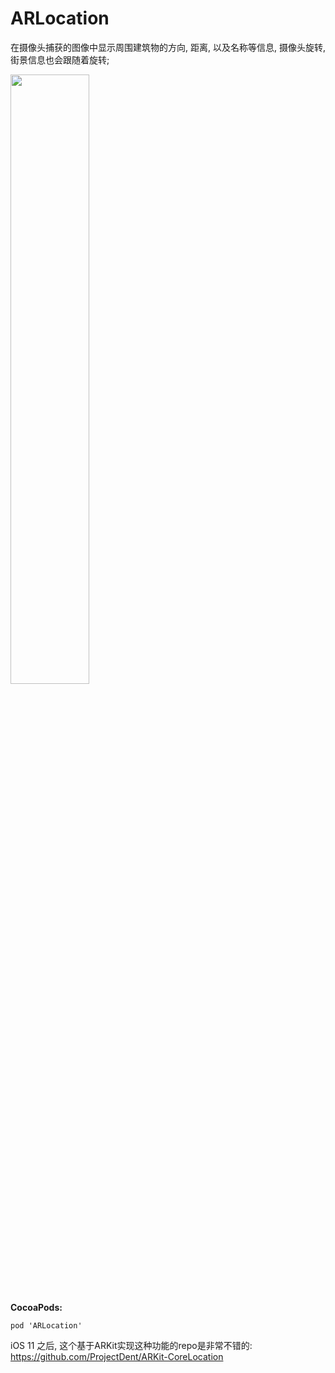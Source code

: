 # ARLocation
在摄像头捕获的图像中显示周围建筑物的方向, 距离, 以及名称等信息, 摄像头旋转, 街景信息也会跟随着旋转;

<img src="https://github.com/codeWorm2015/ARLocation/blob/master/Screenshots/IMG_0366.PNG" width="50%" height="50%" />


**CocoaPods:**

`
pod 'ARLocation'
`

iOS 11 之后, 这个基于ARKit实现这种功能的repo是非常不错的:
https://github.com/ProjectDent/ARKit-CoreLocation
